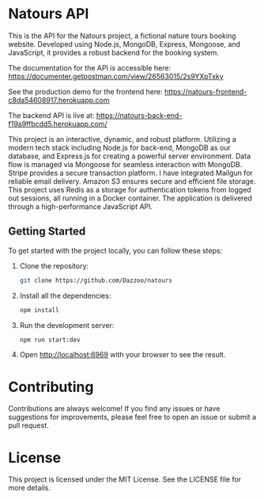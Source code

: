 # Natours API

This is the API for the Natours project, a fictional nature tours booking website. Developed using Node.js, MongoDB, Express, Mongoose, and JavaScript, it provides a robust backend for the booking system.

The documentation for the API is accessible here: https://documenter.getpostman.com/view/26563015/2s9YXpTxky

See the production demo for the frontend here: https://natours-frontend-c8da54608917.herokuapp.com

The backend API is live at: https://natours-back-end-f19a9ffbcdd5.herokuapp.com/

This project is an interactive, dynamic, and robust platform.
Utilizing a modern tech stack including Node.js for back-end, MongoDB as our database, and Express.js for creating a powerful server environment.
Data flow is managed via Mongoose for seamless interaction with MongoDB.
Stripe provides a secure transaction platform.
I have integrated Mailgun for reliable email delivery.
Amazon S3 ensures secure and efficient file storage.
This project uses Redis as a storage for authentication tokens from logged out sessions, all running in a Docker container.
The application is delivered through a high-performance JavaScript API.

## Getting Started

To get started with the project locally, you can follow these steps:

1. Clone the repository:

   ```bash
   git clone https://github.com/Dazzoo/natours

2. Install all the dependencies:

   ```bash
   npm install
   ```

3. Run the development server:

   ```bash
   npm run start:dev
   ```

4. Open [http://localhost:6969](http://localhost:6969) with your browser to see the result.

# Contributing
Contributions are always welcome! If you find any issues or have suggestions for improvements, please feel free to open an issue or submit a pull request.

# License
This project is licensed under the MIT License. See the LICENSE file for more details.
